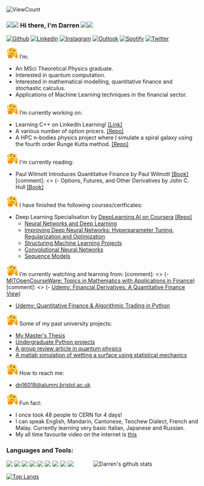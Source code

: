 ![ViewCount](https://views.whatilearened.today/views/github/dazzabaijan/dazzabaijan.svg?cache=remove)

### <img src="https://raw.githubusercontent.com/iampavangandhi/iampavangandhi/master/gifs/Hi.gif" width="30px"><img src="https://raw.githubusercontent.com/iampavangandhi/iampavangandhi/master/gifs/emoji.gif" width="30px"> Hi there, I'm Darren <img src="https://raw.githubusercontent.com/iampavangandhi/iampavangandhi/master/gifs/emoji.gif" width="30px"><img src="https://raw.githubusercontent.com/iampavangandhi/iampavangandhi/master/gifs/Hi.gif" width="30px">

[![Github](https://img.shields.io/badge/-Github-333?style=flat&logo=Github&logoColor=white)](https://github.com/dazzabaijan)
[![Linkedin](https://img.shields.io/badge/-LinkedIn-blue?style=flat&logo=Linkedin&logoColor=white)](https://www.linkedin.com/in/darrendqng/)
[![Instagram](https://img.shields.io/badge/-Instagram-c13584?style=flat&labelColor=c13584&logo=instagram&logoColor=white)](https://www.instagram.com/dazzabaijan/)
[![Outlook](https://img.shields.io/badge/Gmail-D14836?style=for-the-badge&logo=gmail&logoColor=white)](mailto:dn16018@alumni.bristol.ac.uk)
[![Spotify](https://img.shields.io/badge/-Spotify-1DB954?style=flat&logo=Spotify&logoColor=white)](https://open.spotify.com/playlist/7wFTkZYytIQLoaijCWjGzh)
[![Twitter](https://img.shields.io/badge/-Twitter-1DA1F2?style=flat&logo=Twitter&logoColor=white)](https://twitter.com/dazzabaijan)

<img src="https://raw.githubusercontent.com/dazzabaijan/dazzabaijan/main/thinking-emoji.gif" width="30px"> I’m:
- An MSci Theoretical Physics graduate.
- Interested in quantum computation.
- Interested in mathematical modelling, quantitative finance and stochastic calculus.
- Applications of Machine Learning techniques in the financial sector.

<img src="https://raw.githubusercontent.com/dazzabaijan/dazzabaijan/main/thinking-emoji.gif" width="30px"> I’m currently working on:
- Learning C++ on LinkedIn Learning! [[Link]](https://www.linkedin.com/learning/paths/become-a-c-plus-plus-developer)
- A various number of option pricers. [[Repo]](https://github.com/dazzabaijan/quant_finance_projects)
- A HPC n-bodies physics project where I simulate a spiral galaxy using the fourth order Runge Kutta method. [[Repo]](https://github.com/dazzabaijan/galaxy_simulation)

<img src="https://raw.githubusercontent.com/dazzabaijan/dazzabaijan/main/thinking-emoji.gif" width="30px"> I'm currently reading:
- Paul Wilmott Introduces Quantitative Finance by Paul Wilmott [[Book]](https://www.wiley.com/en-gb/Paul+Wilmott+Introduces+Quantitative+Finance%2C+2nd+Edition-p-9781118836798)
[comment]: <> (- Options, Futures, and Other Derivatives by John C. Hull [[Book]](https://www.pearson.com/us/higher-education/program/Hull-Options-Futures-and-Other-Derivatives-10th-Edition/PGM333301.html)

<img src="https://raw.githubusercontent.com/dazzabaijan/dazzabaijan/main/thinking-emoji.gif" width="30px"> I have finished the following courses/certficates:
- Deep Learning Specialisation by [DeepLearning.AI on Coursera](https://www.coursera.org/specializations/deep-learning) [[Repo]](https://github.com/dazzabaijan/Deep_Learning_Specialization_Coursera)
  - [Neural Networks and Deep Learning](https://www.coursera.org/learn/neural-networks-deep-learning)
  - [Improving Deep Neural Networks: Hyperparameter Tuning, Regularization and Optimization](https://www.coursera.org/learn/deep-neural-network)
  - [Structuring Machine Learning Projects](https://www.coursera.org/learn/machine-learning-projects)
  - [Convolutional Neural Networks](https://www.coursera.org/learn/convolutional-neural-networks)
  - [Sequence Models](https://www.coursera.org/learn/nlp-sequence-models)

<img src="https://raw.githubusercontent.com/dazzabaijan/dazzabaijan/main/thinking-emoji.gif" width="30px"> I’m currently watching and learning from:
[comment]: <> (- [MITOpenCourseWare: Topics in Mathematics with Applications in Finance](https://ocw.mit.edu/courses/mathematics/18-s096-topics-in-mathematics-with-applications-in-finance-fall-2013/video-lectures/))
[comment]: <> (- [Udemy: Financial Derivatives: A Quantitative Finance View](https://www.udemy.com/course/financial-derivatives/))
- [Udemy: Quantitative Finance & Algorithmic Trading in Python](https://www.udemy.com/course/quantitative-finance-algorithmic-trading-in-python/)

<img src="https://raw.githubusercontent.com/dazzabaijan/dazzabaijan/main/thinking-emoji.gif" width="30px"> Some of my past university projects:
- [My Master's Thesis](https://github.com/dazzabaijan/randomised_benchmarking/blob/master/RB_Final_Year_Project.pdf)
- [Undergraduate Python projects](https://github.com/dazzabaijan/py_comp_model)
- [A group review article in quantum physics](https://github.com/dazzabaijan/group_work/blob/master/Ahanorov_Bohm_Effect_Review_Article.pdf)
- [A matlab simulation of wetting a surface using statistical mechanics](https://github.com/dazzabaijan/theory_lab/blob/master/theory_lab_report.pdf)

<img src="https://raw.githubusercontent.com/dazzabaijan/dazzabaijan/main/thinking-emoji.gif" width="30px"> How to reach me:
- [dn16018@alumni.bristol.ac.uk](mailto:dn16018@alumni.bristol.ac.uk)

<img src="https://raw.githubusercontent.com/dazzabaijan/dazzabaijan/main/thinking-emoji.gif" width="30px"> Fun fact:
- I once took 48 people to CERN for 4 days!
- I can speak English, Mandarin, Cantonese, Teochew Dialect, French and Malay. Currently learning very basic Italian, Japanese and Russian.
- My all time favourite video on the internet is [this](https://www.youtube.com/watch?v=NUYvbT6vTPs)

### Languages and Tools:

<p>
  <img width="55%" align="right" alt="Darren's github stats" src="https://github-readme-stats.vercel.app/api?username=dazzabaijan&show_icons=true&theme=radical"/>
  <!-- Your languages and tools. Be careful with the alignment. 
  You can use this sites to get logos: https://www.vectorlogo.zone or https://simpleicons.org/
  -->
  <code><img width="10%" src="https://www.vectorlogo.zone/logos/python/python-ar21.svg"></code>
  <code><img width="10%" src="https://www.vectorlogo.zone/logos/numpy/numpy-ar21.svg"></code>
  <code><img width="10%" src="https://www.vectorlogo.zone/logos/jupyter/jupyter-ar21.svg"></code>
  <code><img width="10%" src="https://www.vectorlogo.zone/logos/json/json-ar21.svg"></code>
  <code><img width="10%" src="https://www.vectorlogo.zone/logos/elastic/elastic-ar21.svg"></code>
  <code><img width="10%" src="https://www.vectorlogo.zone/logos/git-scm/git-scm-ar21.svg"></code>
  <code><img width="10%" src="https://www.vectorlogo.zone/logos/github/github-ar21.svg"></code>
  <code><img width="10%" src="https://www.vectorlogo.zone/logos/gitlab/gitlab-ar21.svg"></code>
  <code><img width="10%" src="https://www.vectorlogo.zone/logos/visualstudio_code/visualstudio_code-ar21.svg"></code>
  
  [![Top Langs](https://github-readme-stats.vercel.app/api/top-langs/?username=dazzabaijan&exclude_repo=Deep_Learning_Specialization_Coursera)](https://github.com/anuraghazra/github-readme-stats)

</p>
